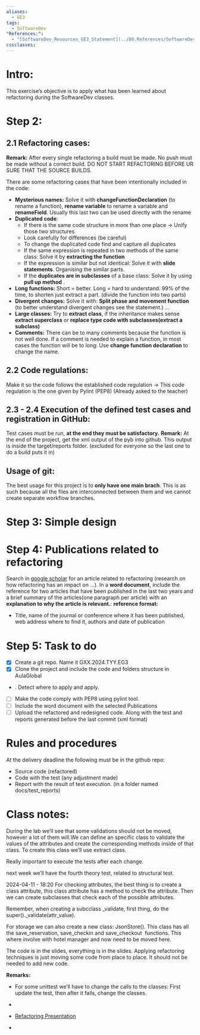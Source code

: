 ```yaml
---
aliases:
  - GE3
tags:
  - SoftwareDev
"References:":
  - "[SoftwareDev_Resources_GE3_Statement](../00.References/SoftwareDev_Resources_GE3_Statement.pdf)"
cssclasses:
---
```

# Intro: 
This exercise’s objective is to apply what has been learned about refactoring during the SoftwareDev classes. 

# Step 2: 

## 2.1 Refactoring cases: 
**Remark:** After every single refactoring a build must be made. No push must be made without a correct build. DO NOT START REFACTORING BEFORE UR SURE THAT THE SOURCE BUILDS. 

There are some refactoring cases that have been intentionally included in the code: 

+ **Mysterious names:** Solve it with **changeFunctionDeclaration** (to rename a function), **rename variable** to rename a variable and **renameField**. Usually this last two can be used directly with the rename
+ **Duplicated code**: 
	+ If there is the same code structure in more than one place → Unify those two structures
	+ Look carefully for differences (be careful)
	+ To change the duplicated code find and capture all duplicates
	+ If the same expression is repeated in two methods of the same class: Solve it by **extracting the function**
	+ If the expression is similar but not identical: Solve it with **slide statements**. Organising the similar parts. 
	+ If the **duplicates are in subclasses** of a base class: Solve it by using **pull up method** . 
+ **Long functions:** Short = better. Long = hard to understand. 99% of the time, to shorten just extract a part. (divide the function into two parts)
+ **Divergent changes:** Solve it with: **Split phase and movement function** (to better understand divergent changes see the statement.) … 
+ **Large classes:** Try to **extract class**, if the inheritance makes sense **extract superclass** or **replace type code with subclasses(extract a subclass)**
+ **Comments:** There can be to many comments because the function is not well done. If a comment is needed to explain a function, in most cases the function will be to long: Use **change function declaration** to change the name. 
## 2.2 Code regulations: 
Make it so the code follows the established code regulation → This code regulation is the one given by Pylint (PEP8) (Already asked to the teacher)

## 2.3 - 2.4 Execution of the defined test cases and registration in GitHub: 
Test cases must be run, **at the end they must be satisfactory.** 
**Remark:** At the end of the project, get the xml output of the pyb into github. This output is inside the target/reports folder. (excluded for everyone so the last one to do a build puts it in)

## Usage of git: 
The best usage for this project is to **only have one main brach**. This is as such because all the files are interconnected between them and we cannot create separate workflow branches.


# Step 3: Simple design

# Step 4: Publications related to refactoring
Search in [google scholar](https://scholar.google.com) for an article related to refactoring (research on how refactoring has an impact on …). In a **word document**, include the reference for two articles that have been published in the last two years and a brief summary of the articles(one paragraph per article) with an **explanation to why the article is relevant.**: 
**reference format:**
+ Title, name of the journal or conference where it has been published, web address where to find it, authors and date of publication



# Step 5: Task to do
- [x] Create a git repo. Name it GXX.2024.TYY.EG3
- [x] Clone the project and include the code and folders structure in AulaGlobal
- [ ](#2.1%20Refactoring%20cases) . Detect where to apply and apply. 
- [ ] Make the code comply with PEP8 using pylint tool.
- [ ] Include the word document with the selected Publications
- [ ] Upload the refactored and redesigned code. Along with the test and reports generated before the last commit (xml format)

# Rules and procedures
At the delivery deadline the following must be in the github repo: 
+ Source code (refactored)
+ Code with the test (any adjustment made)
+ Report with the result of test execution. (in a folder named docs/test_reports)
# Class notes: 
During the lab we’ll see that some validations should not be moved, however a  lot of them will.We can define an specific class to validate the values of the attributes and create the corresponding methods inside of that class. To create this class we’ll use extract class. 

Really important to execute the tests after each change. 

next week we’ll have the fourth theory test, related to structural test.


2024-04-11 - 18:20
For checking attributes, the best thing is to create a class attribute, this class attribute has a method to check the attribute. Then we can create subclasses that check each of the possible attributes. 

Remember, when creating a subcclass _validate, first thing, do the super()._validate(attr_value).

  

For storage we can also create a new class: JsonStore(). This class has all the save_reservation, save_checkin and save_checkout  functions. This where involve with hotel manager and now need to be moved here. 

  

The code is in the slides, everything is in the slides. Applying refactoring techniques is just moving some code from place to place. It should not be needed to add new code.


**Remarks:**
+ For some unittest we’ll have to change the calls to the classes: First update the test, then after it fails, change the classes.
+ 

+ [Refactoring Presentation](20240411%20-%20173829%20-%20Refactoring%20Presentation)
+ 
